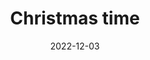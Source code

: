 ---
date: 2022-12-03
title: Christmas time
description: A placeholder for the “Christmas time” photo album
album: https://narayanan.co/christmas-time/
thumbnail: https://narayanan.co/content/images/2022/12/IMG_7599.jpeg
thumbnail_layout: portrait
---